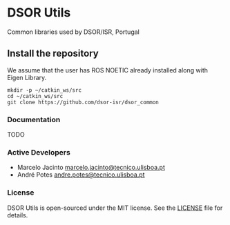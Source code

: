 # DSOR Utils
Common libraries used by DSOR/ISR, Portugal

## Install the repository
We assume that the user has ROS NOETIC already installed along with Eigen Library.
```
mkdir -p ~/catkin_ws/src
cd ~/catkin_ws/src
git clone https://github.com/dsor-isr/dsor_common
```

### Documentation
TODO

### Active Developers
- Marcelo Jacinto <marcelo.jacinto@tecnico.ulisboa.pt>
- André Potes <andre.potes@tecnico.ulisboa.pt>

### License
DSOR Utils is open-sourced under the MIT license. See the [LICENSE](LICENSE) file for details.
